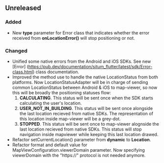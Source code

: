 ## Unreleased

### Added
* New **type** parameter for Error class that indicates whether the error received from **onLocationError()** will stop positioning or not.

### Changed
* Unified some native errors from the Android and iOS SDKs. See new [Error] (https://pub.dev/documentation/situm_flutter/latest/sdk/Error-class.html) class documentation.
* Improved the method use to handle the native LocationStatus from both platforms. Now LocationStatusAdapter will be in charge of sending common LocationStatus between Android & iOS to map-viewer, so now this will be broadly the positioning statuses flow:
    1. **CALCULATING**. This status will be sent once when the SDK starts calculating the user's location.
    2. **USER_NOT_IN_BUILDING**. This status will be sent once alongside the last location recieved from native SDKs. The representation of this location inside map-viewer will be a grey-dot.
    3. **STOPPED**. This status will be sent once to map-viewer alognside the last location recieved from native SDKs. This status will stop navigation inside mapviewer while keeping this last location drawed.
* Refactor setCurrentLocation() parameter from **dynamic** to **Location**.
* Refactor format and default value for MapViewConfiguration.viewerDomain parameter. Now specifying viewerDomain with the "https://" protocol is not needed anymore.

